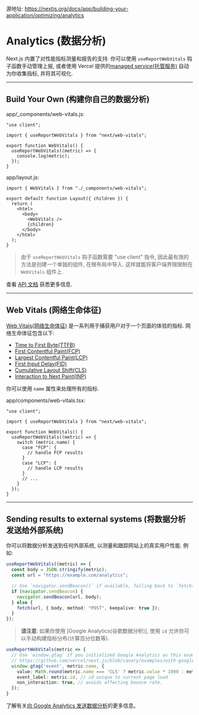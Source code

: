 源地址: https://nextjs.org/docs/app/building-your-application/optimizing/analytics

# Analytics (数据分析)

Next.js 内置了对性能指标测量和报告的支持. 你可以使用 `useReportWebVitals` 钩子函数手动管理上报, 或者使用 Vercel 提供的[managed service(托管服务)](https://vercel.com/analytics?utm_source=next-site&utm_medium=docs&utm_campaign=next-website) 自动为你收集指标, 并将其可视化.

---

## Build Your Own (构建你自己的数据分析)

app/\_components/web-vitals.js:

```tsx
"use client";

import { useReportWebVitals } from "next/web-vitals";

export function WebVitals() {
  useReportWebVitals((metric) => {
    console.log(metric);
  });
}
```

app/layout.js:

```tsx
import { WebVitals } from "./_components/web-vitals";

export default function Layout({ children }) {
  return (
    <html>
      <body>
        <WebVitals />
        {children}
      </body>
    </html>
  );
}
```

> 由于 `useReportWebVitals` 钩子函数需要 "use client" 指令, 因此最有效的方法是创建一个单独的组件, 在根布局中导入. 这样就能将客户端界限限制在 `WebVitals` 组件上.

查看 [API 文档](https://nextjs.org/docs/app/api-reference/functions/use-report-web-vitals) 获悉更多信息.

---

## Web Vitals (网络生命体征)

[Web Vitals(网络生命体征)](https://web.dev/vitals/) 是一系列用于捕获用户对于一个页面的体验的指标. 网络生命体征包含以下:

- [Time to First Byte(TTFB)](https://developer.mozilla.org/docs/Glossary/Time_to_first_byte)
- [First Contentful Paint(FCP)](https://developer.mozilla.org/docs/Glossary/First_contentful_paint)
- [Largest Contentful Paint(LCP)](https://web.dev/lcp/)
- [First Input Delay(FID)](https://web.dev/fid/)
- [Cumulative Layout Shift(CLS)](https://web.dev/cls/)
- [Interaction to Next Paint(INP)](https://web.dev/inp/)

你可以使用 `name` 属性来处理所有的指标.

app/components/web-vitals.tsx:

```tsx
"use client";

import { useReportWebVitals } from "next/web-vitals";

export function WebVitals() {
  useReportWebVitals((metric) => {
    switch (metric.name) {
      case "FCP": {
        // handle FCP results
      }
      case "LCP": {
        // handle LCP results
      }
      // ...
    }
  });
}
```

---

## Sending results to external systems (将数据分析发送给外部系统)

你可以将数据分析发送到任何外部系统, 以测量和跟踪网站上的真实用户性能. 例如:

```ts
useReportWebVitals((metric) => {
  const body = JSON.stringify(metric);
  const url = "https://example.com/analytics";

  // Use `navigator.sendBeacon()` if available, falling back to `fetch()`.
  if (navigator.sendBeacon) {
    navigator.sendBeacon(url, body);
  } else {
    fetch(url, { body, method: "POST", keepalive: true });
  }
});
```

> **请注意**: 如果你使用 [Google Analytics(谷歌数据分析)], 使用 `id` 允许你可以手动构建指标分布(计算百分位数等).

```ts
useReportWebVitals(metric => {
  // Use `window.gtag` if you initialized Google Analytics as this example:
  // https://github.com/vercel/next.js/blob/canary/examples/with-google-analytics/pages/_app.js
  window.gtag('event', metric.name, {
    value: Math.round(metric.name === 'CLS' ? metric.value * 1000 : metric.value), // values must be integers
    event_label: metric.id, // id unique to current page load
    non_interaction: true, // avoids affecting bounce rate.
  });
}
```

了解有关[向 Google Analytics 发送数据分析](https://github.com/GoogleChrome/web-vitals#send-the-results-to-google-analytics)的更多信息。
